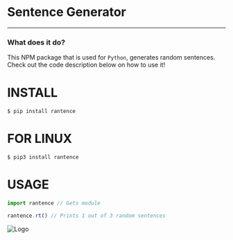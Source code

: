 # Sentence Generator
---

### **What does it do?**
This NPM package that is used for `Python`, generates random sentences. Check out the code description below on how to use it! 

# INSTALL
```
$ pip install rantence
```

# FOR LINUX
```
$ pip3 install rantence
```

# USAGE
```js
import rantence // Gets module

rantence.rt() // Prints 1 out of 3 random sentences
```

![Logo](https://cdn.discordapp.com/attachments/743107684676534273/743626048171671683/Rnadomsneet.jpg)
